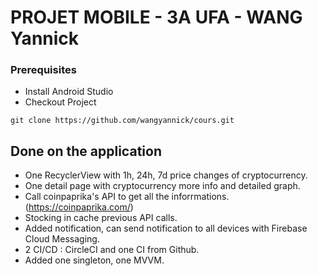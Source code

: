 # PROJET MOBILE - 3A UFA - WANG Yannick

### Prerequisites
-   Install Android Studio  
-   Checkout Project
```
git clone https://github.com/wangyannick/cours.git
```

##  Done on the application
- One RecyclerView with 1h, 24h, 7d price changes of cryptocurrency.
- One detail page with cryptocurrency more info and detailed graph.
- Call coinpaprika's API to get all the inforrmations. (https://coinpaprika.com/)
- Stocking in cache previous API calls.
- Added notification, can send notification to all devices with Firebase Cloud Messaging.
- 2 CI/CD : CircleCI and one CI from Github.
- Added one singleton, one MVVM.
